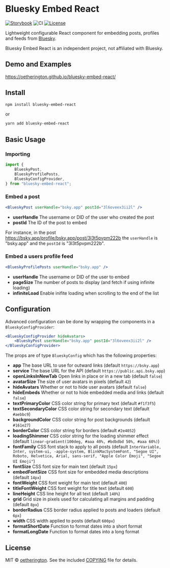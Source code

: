 # Bluesky Embed React

[![Storybook](https://cdn.jsdelivr.net/gh/storybooks/brand@master/badge/badge-storybook.svg)](https://oetherington.github.io/bluesky-embed-react/) ![CI](https://github.com/oetherington/bluesky-embed-react/actions/workflows/ci.yml/badge.svg) [![License](https://img.shields.io/badge/license-MIT-brightgreen.svg)](https://raw.githubusercontent.com/oetherington/bluesky-embed-react/refs/heads/main/COPYING)

Lightweight configurable React component for embedding posts, profiles and feeds
from [Bluesky](https://bsky.app).

Bluesky Embed React is an independent project, not affiliated with Bluesky.

## Demo and Examples

https://oetherington.github.io/bluesky-embed-react/

## Install

```bash
npm install bluesky-embed-react
```

or

```bash
yarn add bluesky-embed-react
```

## Basic Usage

### Importing

```jsx
import {
	BlueskyPost,
	BlueskyProfilePosts,
	BlueskyConfigProvider,
} from "bluesky-embed-react";
```

### Embed a post

```jsx
<BlueskyPost userHandle="bsky.app" postId="3l6oveex3ii2l" />
```

-   **userHandle** The username or DID of the user who created the post
-   **postId** The ID of the post to embed

For instance, in the post https://bsky.app/profile/bsky.app/post/3l3t5pvpm222b
the `userHandle` is "bsky.app" and the `postId` is "3l3t5pvpm222b".

### Embed a users profile feed

```jsx
<BlueskyProfilePosts userHandle="bsky.app" />
```

-   **userHandle** The username or DID of the user to embed
-   **pageSize** The number of posts to display (and fetch if using infinite loading)
-   **infiniteLoad** Enable inifite loading when scrolling to the end of the list

## Configuration

Advanced configuration can be done by wrapping the components in a
`BlueskyConfigProvider`:

```jsx
<BlueskyConfigProvider hideAvatars>
	<BlueskyPost userHandle="bsky.app" postId="3l6oveex3ii2l" />
</BlueskyConfigProvider>
```

The props are of type `BlueskyConfig` which has the following properties:

-   **app** The base URL to use for outward links (default `https://bsky.app`)
-   **service** The base URL for the API (default `https://public.api.bsky.app`)
-   **openLinksInNewTab** Open links in place or in a new tab (default `false`)
-   **avatarSize** The size of user avatars in pixels (default `42`)
-   **hideAvatars** Whether or not to hide user avatars (default `false`)
-   **hideEmbeds** Whether or not to hide embedded media and links (default `false`)
-   **textPrimaryColor** CSS color string for primary text (default `#f1f3f5`)
-   **textSecondaryColor** CSS color string for secondary text (default `#aebbc9`)
-   **backgroundColor** CSS color string for post backgrounds (default `#161e27`)
-   **borderColor** CSS color string for borders (default `#2e4052`)
-   **loadingShimmer** CSS color string for the loading shimmer effect (default `linear-gradient(100deg, #aaa 40%, #bdbdbd 50%, #aaa 60%)`)
-   **fontFamily** CSS font stack to apply to all posts (default `InterVariable, Inter, system-ui, -apple-system, BlinkMacSystemFont, "Segoe UI", Roboto, Helvetica, Arial, sans-serif, "Apple Color Emoji", "Segoe UI Emoji"`)
-   **fontSize** CSS font size for main text (default `15px`)
-   **embedFontSize** CSS font size for embedded media descriptions (default `14px`)
-   **fontWeight** CSS font weight for main text (default `400`)
-   **titleFontWeight** CSS font weight for title text (default `600`)
-   **lineHeight** CSS line height for all text (default `140%`)
-   **grid** Grid size in pixels used for calculating all margins and padding (default `8px`)
-   **borderRadius** CSS border radius applied to posts and loaders (default `6px`)
-   **width** CSS width applied to posts (default `600px`)
-   **formatShortDate** Function to format dates into a short format
-   **formatLongDate** Function to format dates into a long format

## License

MIT © [oetherington](https://github.com/oetherington). See the included [COPYING](https://raw.githubusercontent.com/oetherington/bluesky-embed-react/refs/heads/main/COPYING) file for details.

